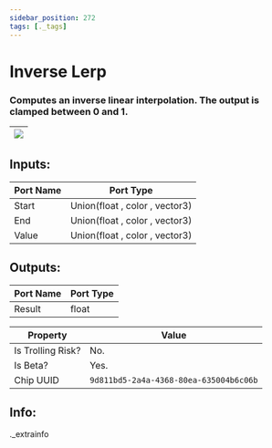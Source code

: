 ```yaml
---
sidebar_position: 272
tags: [._tags]
---
```


# Inverse Lerp


### Computes an inverse linear interpolation. The output is clamped between 0 and 1.

| ![](https://images-ext-2.discordapp.net/external/MPmIaQzlEPmgGWlgi-WxBBXt0Bjv_zWPkg1y1f_sy3s/https/www.recroomcircuits.com/image/circuit/absolute-value?width=206&height=108) |
|-----|

## Inputs:
| Port Name | Port Type |
|-----------|-----------|
| Start | Union(float , color , vector3) |
| End | Union(float , color , vector3) |
| Value | Union(float , color , vector3) |

## Outputs:
| Port Name | Port Type |
|-----------|-----------|
| Result | float | 

| Property  | Value |
|-------------------|-----------|
| Is Trolling Risk? | No. |
| Is Beta? | Yes. |
| Chip UUID | `9d811bd5-2a4a-4368-80ea-635004b6c06b` |

## Info:
._extrainfo